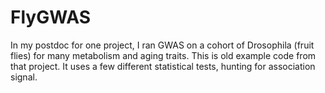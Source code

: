 # FlyGWAS
In my postdoc for one project, I ran GWAS on a cohort of Drosophila (fruit flies) for many metabolism and aging traits.
This is old example code from that project. It uses a few different statistical tests, hunting for association signal.

